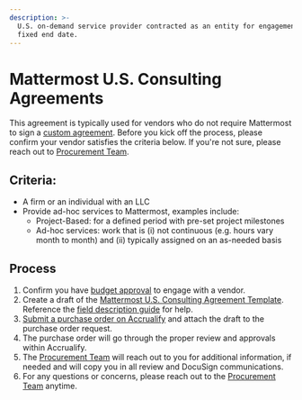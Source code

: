 ```yaml
---
description: >-
  U.S. on-demand service provider contracted as an entity for engagement without
  fixed end date.
---
```


# Mattermost U.S. Consulting Agreements

This agreement is typically used for vendors who do not require Mattermost to sign a [custom agreement](https://handbook.mattermost.com/company/how-to-guides-for-staff/how-to-purchase/how-to-procure-a-vendor-contract#procuring-a-vendor). Before you kick off the process, please confirm your vendor satisfies the criteria below. If you're not sure, please reach out to [Procurement Team](Procurement@mattermost.com).

## **Criteria:**

* A firm or an individual with an LLC 
* Provide ad-hoc services to Mattermost, examples include:  
  * Project-Based: for a defined period with pre-set project milestones
  * Ad-hoc services: work that is \(i\) not continuous \(e.g. hours vary month to month\) and \(ii\) typically assigned on an as-needed basis

## **Process**

1. Confirm you have [budget approval](https://handbook.mattermost.com/company/how-to-guides-for-staff/how-to-purchase/how-to-procure-a-vendor-contract#step-1-send-for-budget-approval) to engage with a vendor.
2. Create a draft of the [Mattermost U.S. Consulting Agreement Template](https://app.hellosign.com/s/GnvOJVYW). Reference the [field description guide](https://docs.google.com/document/d/1FKef8xf9N_NTEc0owbAGH4mb0UzU8CJQ5qckGvIl1UM/edit) for help. 
3. [Submit a purchase order on Accrualify](https://handbook.mattermost.com/operations/finance/purchasing/how-to-use-accrualify/how-to-submit-a-po) and attach the draft to the purchase order request.
4. The purchase order will go through the proper review and approvals within Accrualify.
5. The [Procurement Team](Procurement@mattermost.com) will reach out to you for additional information, if needed and will copy you in all review and DocuSign communications.
6. For any questions or concerns, please reach out to the [Procurement Team](Procurement@mattermost.com) anytime.
